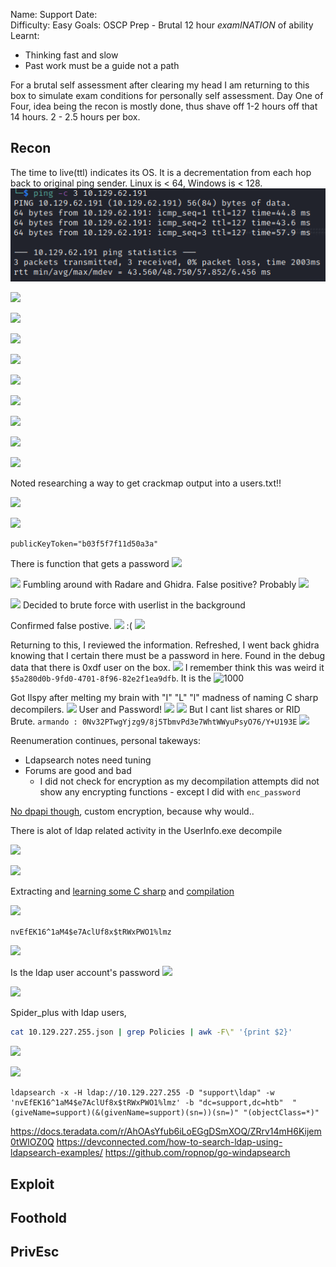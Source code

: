 
Name: Support
Date:  
Difficulty:  Easy
Goals:  OSCP Prep - Brutal 12 hour *examINATION* of ability
Learnt:
- Thinking fast and slow
- Past work must be a guide not a path

For a brutal self assessment after clearing my head I am returning to this box to simulate exam conditions for personally self assessment. Day One of Four, idea being the recon is mostly done, thus shave off 1-2 hours off that 14 hours. 2 - 2.5 hours per box.

## Recon

The time to live(ttl) indicates its OS. It is a decrementation from each hop back to original ping sender. Linux is < 64, Windows is < 128.
![ping](Screenshots/ping.png)

![](ping-confirms-more-stealth.png)

![](smb-now-filtered-questionmark.png)

![](internaldns.png)

![](e4l-domainname.png)

![](rpcclient-check.png)

![](archandbuild.png)

![](smbclienttotherescue.png)

![](readableguestshares.png)

![](ridbrute.png)

Noted researching a way to get crackmap output into a users.txt!! 

![](supporttoolsmbshare.png)

![](publickeeytoken-userconfig.png)

```
publicKeyToken="b03f5f7f11d50a3a"
```

There is function that gets a password
![](stringofuserinfoexedoespassstuff.png)

![](fileUserInfo-exe.png)
Fumbling around with Radare and Ghidra. False positive? Probably
![](cromwellpublickey.png)

![](erroronpassfalsepositive.png)
Decided to brute force with userlist in the background

Confirmed false postive.
![](deniedrpc.png)
:(
![](anypasswordwilldo.png)

Returning to this, I reviewed the information. Refreshed, I went back ghidra knowing that I certain there must be a password in here. Found in the debug data that there is 0xdf user on the box.
![](0xdfusers.png)
I remember think this was  weird it `$5a280d0b-9fd0-4701-8f96-82e2f1ea9dfb`. It is the 
![1000](guid.png)

Got Ilspy after melting my brain with "I" "L" "l" madness of naming C sharp decompilers. 
![](passwords.png)
User and Password! 
![](checkpass.png)
![](passpass.png)
But I cant list shares or RID Brute.
`armando : 0Nv32PTwgYjzg9/8j5TbmvPd3e7WhtWWyuPsyO76/Y+U193E`
![](doublehtehashcheck.png)

Reenumeration continues, personal takeways:
- Ldapsearch notes need tuning
- Forums are good and bad 
	- I did not check for encryption as my decompilation attempts did not show any encrypting functions - except I did with `enc_password`

[No dpapi though](https://learn.microsoft.com/en-us/windows/win32/api/dpapi/nf-dpapi-cryptprotectdata?redirectedfrom=MSDN), custom encryption, because why would..

There is alot of ldap related activity in the UserInfo.exe decompile

![](hereitistheresourguycongratstony.png)

![](Ohdeargoditis.png)

Extracting and [learning some C sharp](https://learnxinyminutes.com/docs/csharp/)  and [compilation](https://learn.microsoft.com/en-us/visualstudio/get-started/csharp/run-program?view=vs-2022)

![](thatsabingo.png)

`nvEfEK16^1aM4$e7AclUf8x$tRWxPWO1%lmz`

![](support.png)

Is the ldap user account's password
![](gettingsomewhere.png)


![](supportisaremotemanager.png)

Spider_plus with ldap users, 
```bash
cat 10.129.227.255.json | grep Policies | awk -F\" '{print $2}'
```

![](thisquery.png)

![](directorysearchclass.png)

```
ldapsearch -x -H ldap://10.129.227.255 -D "support\ldap" -w 'nvEfEK16^1aM4$e7AclUf8x$tRWxPWO1%lmz' -b "dc=support,dc=htb"  "(giveName=support)(&(givenName=support)(sn=))(sn=)" "(objectClass=*)"

```

https://docs.teradata.com/r/AhOAsYfub6iLoEGgDSmXOQ/ZRrv14mH6Kijem0tWlOZ0Q
https://devconnected.com/how-to-search-ldap-using-ldapsearch-examples/
https://github.com/ropnop/go-windapsearch

## Exploit

## Foothold

## PrivEsc

      
